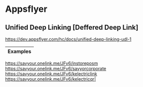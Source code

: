 # Appsflyer

## Unified Deep Linking [Deffered Deep Link]
https://dev.appsflyer.com/hc/docs/unified-deep-linking-udl-1

|Examples|
|---|
https://savyour.onelink.me/JFv6/instoreposm
https://savyour.onelink.me/JFv6/savyorcorporate
https://savyour.onelink.me/JFv6/kelectriclink
https://savyour.onelink.me/JFv6/kelectricqr|

